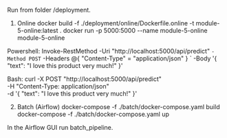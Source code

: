 Run from folder /deployment.

1. Online
docker build -f ./deployment/online/Dockerfile.online -t module-5-online:latest .
docker run -p 5000:5000 --name module-5-online module-5-online

Powershell:
Invoke-RestMethod -Uri "http://localhost:5000/api/predict" `
                  -Method POST `
                  -Headers @{ "Content-Type" = "application/json" } `
                  -Body '{ "text": "I love this product very much!" }'

Bash:
curl -X POST "http://localhost:5000/api/predict" \
     -H "Content-Type: application/json" \
     -d '{ "text": "I love this product very much!" }'


2. Batch (Airflow)
docker-compose -f ./batch/docker-compose.yaml build
docker-compose -f ./batch/docker-compose.yaml up

In the Airflow GUI run batch_pipeline.